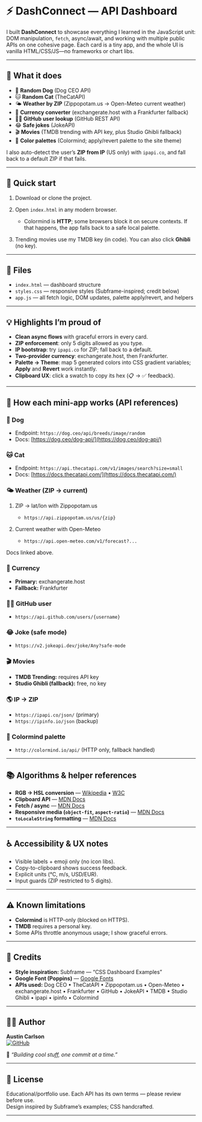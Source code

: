 # ⚡ DashConnect — API Dashboard

I built **DashConnect** to showcase everything I learned in the JavaScript unit: DOM manipulation, `fetch`, async/await, and working with multiple public APIs on one cohesive page. Each card is a tiny app, and the whole UI is vanilla HTML/CSS/JS—no frameworks or chart libs.

---

## 🎯 What it does

* 🐶 **Random Dog** (Dog CEO API)
* 🐱 **Random Cat** (TheCatAPI)
* 🌤️ **Weather by ZIP** (Zippopotam.us → Open-Meteo current weather)
* 💱 **Currency converter** (exchangerate.host with a Frankfurter fallback)
* 🧑‍💻 **GitHub user lookup** (GitHub REST API)
* 😂 **Safe jokes** (JokeAPI)
* 🎬 **Movies** (TMDB trending with API key, plus Studio Ghibli fallback)
* 🎨 **Color palettes** (Colormind; apply/revert palette to the site theme)

I also auto-detect the user’s **ZIP from IP** (US only) with `ipapi.co`, and fall back to a default ZIP if that fails.

---

## 🚀 Quick start

1. Download or clone the project.
2. Open `index.html` in any modern browser.

   * Colormind is **HTTP**; some browsers block it on secure contexts. If that happens, the app falls back to a safe local palette.
3. Trending movies use my TMDB key (in code). You can also click **Ghibli** (no key).

---

## 📂 Files

* `index.html` — dashboard structure
* `styles.css` — responsive styles (Subframe-inspired; credit below)
* `app.js` — all fetch logic, DOM updates, palette apply/revert, and helpers

---

## 💡 Highlights I’m proud of

* **Clean async flows** with graceful errors in every card.
* **ZIP enforcement**: only 5 digits allowed as you type.
* **IP bootstrap**: try `ipapi.co` for ZIP; fall back to a default.
* **Two-provider currency**: exchangerate.host, then Frankfurter.
* **Palette → Theme**: map 5 generated colors into CSS gradient variables; **Apply** and **Revert** work instantly.
* **Clipboard UX**: click a swatch to copy its hex (📋 → ✅ feedback).

---

## 🔌 How each mini-app works (API references)

### 🐶 Dog
* Endpoint: `https://dog.ceo/api/breeds/image/random`  
* Docs: [https://dog.ceo/dog-api/](https://dog.ceo/dog-api/)

### 🐱 Cat
* Endpoint: `https://api.thecatapi.com/v1/images/search?size=small`  
* Docs: [https://docs.thecatapi.com/](https://docs.thecatapi.com/)

### 🌤️ Weather (ZIP → current)
1. ZIP → lat/lon with Zippopotam.us  
   * `https://api.zippopotam.us/us/{zip}`  

2. Current weather with Open-Meteo  
   * `https://api.open-meteo.com/v1/forecast?...`  

Docs linked above.

### 💱 Currency
* **Primary:** exchangerate.host  
* **Fallback:** Frankfurter  

### 🧑‍💻 GitHub user
* `https://api.github.com/users/{username}`  

### 😂 Joke (safe mode)
* `https://v2.jokeapi.dev/joke/Any?safe-mode`  

### 🎬 Movies
* **TMDB Trending:** requires API key  
* **Studio Ghibli (fallback):** free, no key  

### 🌎 IP → ZIP
* `https://ipapi.co/json/` (primary)  
* `https://ipinfo.io/json` (backup)  

### 🎨 Colormind palette
* `http://colormind.io/api/` (HTTP only, fallback handled)

---

## 📚 Algorithms & helper references

* **RGB → HSL conversion** — [Wikipedia](https://en.wikipedia.org/wiki/HSL_and_HSV) • [W3C](https://www.w3.org/TR/css-color-4/#the-hsl-notation)  
* **Clipboard API** — [MDN Docs](https://developer.mozilla.org/docs/Web/API/Clipboard_API)  
* **Fetch / async** — [MDN Docs](https://developer.mozilla.org/docs/Web/API/Fetch_API)  
* **Responsive media (`object-fit`, `aspect-ratio`)** — [MDN Docs](https://developer.mozilla.org/)  
* **`toLocaleString` formatting** — [MDN Docs](https://developer.mozilla.org/docs/Web/JavaScript/Reference/Global_Objects/Number/toLocaleString)

---

## ♿ Accessibility & UX notes

* Visible labels + emoji only (no icon libs).  
* Copy-to-clipboard shows success feedback.  
* Explicit units (°C, m/s, USD/EUR).  
* Input guards (ZIP restricted to 5 digits).  

---

## ⚠️ Known limitations

* **Colormind** is HTTP-only (blocked on HTTPS).  
* **TMDB** requires a personal key.  
* Some APIs throttle anonymous usage; I show graceful errors.  

---

## 🙌 Credits

* **Style inspiration:** Subframe — “CSS Dashboard Examples”  
* **Google Font (Poppins)** — [Google Fonts](https://fonts.google.com/specimen/Poppins)  
* **APIs used:** Dog CEO • TheCatAPI • Zippopotam.us • Open-Meteo • exchangerate.host • Frankfurter • GitHub • JokeAPI • TMDB • Studio Ghibli • ipapi • ipinfo • Colormind  

---

## 👨‍💻 Author

**Austin Carlson**  
[![GitHub](https://img.shields.io/badge/GitHub-@growthwithcoding-181717?style=flat-square&logo=github)](https://github.com/growthwithcoding)  

💬 *“Building cool stuff, one commit at a time.”*  

---

## 📜 License

Educational/portfolio use. Each API has its own terms — please review before use.  
Design inspired by Subframe’s examples; CSS handcrafted.  

---